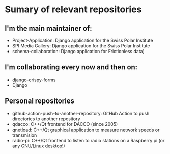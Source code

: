# Sumary of relevant repositories

## I'm the main maintainer of:
 * Project-Application: Django application for the Swiss Polar Institute
 * SPI Media Gallery: Django application for the Swiss Polar Institute
 * schema-collaboration: Django application for Frictionless data) 

## I'm collaborating every now and then on:
 * django-crispy-forms
 * Django 

## Personal repositories
 * github-action-push-to-another-repository: GitHub Action to push directories to another repository
 * qdacco: C++/Qt frontend for DACCO (since 2005)
 * qnetload: C++/Qt graphical application to measure network speeds or transmision
 * radio-pi: C++/Qt frontend to listen to radio stations on a Raspberry pi (or any GNU/Linux desktop!)

<!--
**cpina/cpina** is a ✨ _special_ ✨ repository because its `README.md` (this file) appears on your GitHub profile.

Here are some ideas to get you started:

- 🔭 I’m currently working on ...
- 🌱 I’m currently learning ...
- 👯 I’m looking to collaborate on ...
- 🤔 I’m looking for help with ...
- 💬 Ask me about ...
- 📫 How to reach me: ...
- 😄 Pronouns: ...
- ⚡ Fun fact: ...
-->
